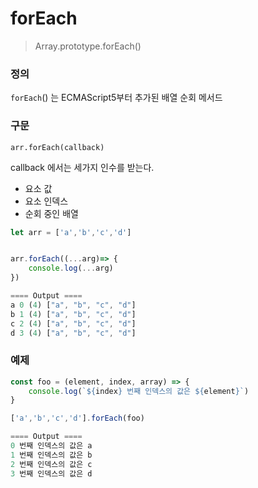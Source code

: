 # forEach

> Array.prototype.forEach()

### 정의

`forEach`() 는 ECMAScript5부터 추가된 배열 순회 메서드



### 구문

```
arr.forEach(callback)
```

callback 에서는 세가지 인수를 받는다.

- 요소 값
- 요소 인덱스
- 순회 중인 배열

```javascript
let arr = ['a','b','c','d']


arr.forEach((...arg)=> {
    console.log(...arg)
})

==== Output ====
a 0 (4) ["a", "b", "c", "d"]
b 1 (4) ["a", "b", "c", "d"]
c 2 (4) ["a", "b", "c", "d"]
d 3 (4) ["a", "b", "c", "d"]
```



### 예제

```js
const foo = (element, index, array) => {
    console.log(`${index} 번째 인덱스의 값은 ${element}`)
}

['a','b','c','d'].forEach(foo)

==== Output ====
0 번째 인덱스의 값은 a
1 번째 인덱스의 값은 b
2 번째 인덱스의 값은 c
3 번째 인덱스의 값은 d
```

